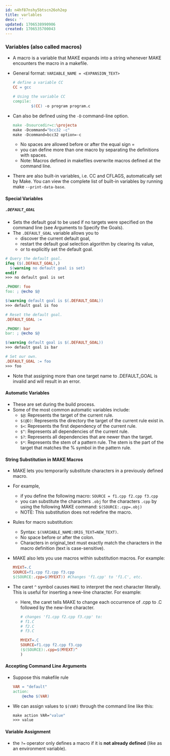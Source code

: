 ```yaml
---
id: n4hf87nshy5btscn26oh2ep
title: varlables
desc: ''
updated: 1706538990906
created: 1706535700043
---
```



### Variables (also called macros)

-   A macro is a variable that MAKE expands into a string whenever MAKE encounters the macro in a makefile.
-   General format: `VARIABLE_NAME = <EXPANSION_TEXT>`

    ``` makefile
    # define a variable CC
    CC = gcc

    # Using the variable CC
    compile:
            $(CC) -o program program.c
    ```

-   Can also be defined using the `-D` command-line option.

    ``` makefile
    make -Dsourcedir=c:\projecta
    make -Dcommand="bcc32 -c"
    make -Dcommand=bcc32 option=-c
    ```

    -   No spaces are allowed before or after the equal sign =
    -   you can define more than one macro by separating the definitions with spaces.
    -   Note: Macros defined in makefiles overwrite macros defined at the command line.

-   There are also built-in variables, i.e. CC and CFLAGS, automatically set by Make. You can view the complete list of built-in variables by running make `--print-data-base`.

#### Special Variables

##### `.DEFAULT_GOAL`

-   Sets the default goal to be used if no targets were specified on the command line (see Arguments to Specify the Goals).
-   The `.DEFAULT_GOAL` variable allows you to
    -   discover the current default goal,
    -   restart the default goal selection algorithm by clearing its value,
    -   or to explicitly set the default goal.

```makefile
# Query the default goal.
ifeq ($(.DEFAULT_GOAL),)
  $(warning no default goal is set)
endif
>>> no default goal is set

.PHONY: foo
foo: ; @echo $@

$(warning default goal is $(.DEFAULT_GOAL))
>>> default goal is foo

# Reset the default goal.
.DEFAULT_GOAL :=

.PHONY: bar
bar: ; @echo $@

$(warning default goal is $(.DEFAULT_GOAL))
>>> default goal is bar

# Set our own.
.DEFAULT_GOAL := foo
>>> foo
```

-   Note that assigning more than one target name to .DEFAULT_GOAL is invalid and will result in an error.

#### Automatic Variables

-   These are set during the build process.
-   Some of the most common automatic variables include:
    -   `$@`: Represents the target of the current rule.
    -   `$(@D)`: Represents the directory the target of the current rule exist in.
    -   `$<`: Represents the first dependency of the current rule.
    -   `$^`: Represents all dependencies of the current rule.
    -   `$?`: Represents all dependencies that are newer than the target.
    -   `$*`: Represents the stem of a pattern rule. The stem is the part of the target that matches the % symbol in the pattern rule.

#### String Substitution in MAKE Macros

-   MAKE lets you temporarily substitute characters in a previously defined macro.
-   For example,
    -   if you define the following macro: `SOURCE = f1.cpp f2.cpp f3.cpp`
    -   you can substitute the characters `.obj` for the characters `.cpp` by using the following MAKE command: `$(SOURCE:.cpp=.obj)`
    -   NOTE: This substitution does not redefine the macro.
-   Rules for macro substitution:
    -   Syntax: `$(VARIABLE_NAME:ORIG_TEXT=NEW_TEXT)`.
    -   No space before or after the colon.
    -   Characters in original_text must exactly match the characters in the macro definition (text is case-sensitive).
-   MAKE also lets you use macros within substitution macros. For example:
    ``` makefile
    MYEXT=.C
    SOURCE=f1.cpp f2.cpp f3.cpp
    $(SOURCE:.cpp=$(MYEXT)) #Changes 'f1.cpp' to 'f1.C', etc.
    ```
-   The caret `^` symbol causes `MAKE` to interpret the next character literally. This is useful for inserting a new-line character. For example:

    -   Here, the caret tells MAKE to change each occurrence of .cpp to .C followed by the new-line character.

        ``` makefile
        # changes 'f1.cpp f2.cpp f3.cpp' to:
        # f1.C
        # f2.C
        # f3.C

        MYEXT=.C
        SOURCE=f1.cpp f2.cpp f3.cpp
        ($(SOURCE):.cpp=$(MYEXT)^
        )
        ```

#### Accepting Command Line Arguments

-   Suppose this makefile rule
    ``` makefile
    VAR = "default"
    action:
    	@echo $(VAR)
    ```
-   We can assign values to `$(VAR)` through the command line like this:
    ``` makefile
    make action VAR="value"
    >>> value
    ```

#### Variable Assignment
-  the `?=` operator only defines a macro if it is **not already defined** (like as an environment variable).